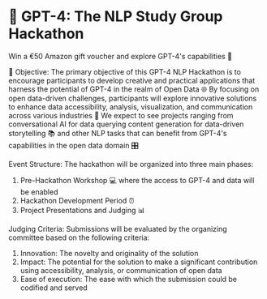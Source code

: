 # 🤖 GPT-4: The NLP Study Group Hackathon

Win a €50 Amazon gift voucher and explore GPT-4's capabilities 🧬

🧠 Objective:
The primary objective of this GPT-4 NLP Hackathon is to encourage participants to develop creative and practical applications that harness the potential of GPT-4 in the realm of Open Data 🌐 By focusing on open data-driven challenges, participants will explore innovative solutions to enhance data accessibility, analysis, visualization, and communication across various industries 🚀 We expect to see projects ranging from conversational AI for data querying content generation for data-driven storytelling 📚 and other NLP tasks that can benefit from GPT-4's capabilities in the open data domain 🎛️

Event Structure:
The hackathon will be organized into three main phases:
1. Pre-Hackathon Workshop 💻 where the access to GPT-4 and data will be enabled
2. Hackathon Development Period ⏰
3. Project Presentations and Judging 📊

Judging Criteria:
Submissions will be evaluated by the organizing committee based on the following criteria:
1. Innovation: The novelty and originality of the solution
2. Impact: The potential for the solution to make a significant contribution using accessibility, analysis, or communication of open data
3. Ease of execution: The ease with which the submission could be codified and served

